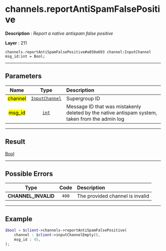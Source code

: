 # channels.reportAntiSpamFalsePositive

**Description** : *Report a native antispam false positive*

**Layer** : 211

```tl
channels.reportAntiSpamFalsePositive#a850a693 channel:InputChannel msg_id:int = Bool;
```

---

## Parameters

| Name | Type | Description |
| :---: | :---: | :--- |
| <mark>channel</mark> | [`InputChannel`](type/InputChannel) | Supergroup ID |
| <mark>msg_id</mark> | [`int`](type/int) | Message ID that was mistakenly deleted by the native antispam system, taken from the admin log |

---

## Result

[Bool](type/Bool)

---

## Possible Errors

| Type | Code | Description |
| :---: | :---: | :--- |
| **CHANNEL_INVALID** | `400` | The provided channel is invalid |

---

## Example

```php
$bool = $client->channels->reportAntiSpamFalsePositive(
	channel : $client->inputChannelEmpty(),
	msg_id : 45,
);
```